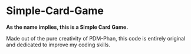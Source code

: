 # Simple-Card-Game
**As the name implies, this is a Simple Card Game.**

Made out of the pure creativity of PDM-Phan, this code is entirely original and dedicated to improve my coding skills.
